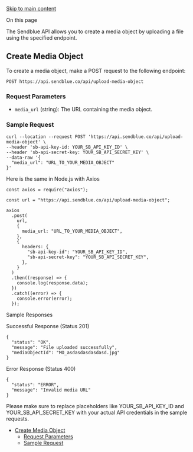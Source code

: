 [Skip to main content](https://docs.sendblue.com/docs/create-media-object/#__docusaurus_skipToContent_fallback)

On this page

The Sendblue API allows you to create a media object by uploading a file using the specified endpoint.

## Create Media Object [​](https://docs.sendblue.com/docs/create-media-object/\#create-media-object "Direct link to Create Media Object")

To create a media object, make a POST request to the following endpoint:

`POST https://api.sendblue.co/api/upload-media-object`

### Request Parameters [​](https://docs.sendblue.com/docs/create-media-object/\#request-parameters "Direct link to Request Parameters")

- `media_url` (string): The URL containing the media object.

### Sample Request [​](https://docs.sendblue.com/docs/create-media-object/\#sample-request "Direct link to Sample Request")

```codeBlockLines_e6Vv
curl --location --request POST 'https://api.sendblue.co/api/upload-media-object' \
--header 'sb-api-key-id: YOUR_SB_API_KEY_ID' \
--header 'sb-api-secret-key: YOUR_SB_API_SECRET_KEY' \
--data-raw '{
  "media_url": "URL_TO_YOUR_MEDIA_OBJECT"
}'

```

Here is the same in Node.js with Axios

```codeBlockLines_e6Vv
const axios = require("axios");

const url = "https://api.sendblue.co/api/upload-media-object";

axios
  .post(
    url,
    {
      media_url: "URL_TO_YOUR_MEDIA_OBJECT",
    },
    {
      headers: {
        "sb-api-key-id": "YOUR_SB_API_KEY_ID",
        "sb-api-secret-key": "YOUR_SB_API_SECRET_KEY",
      },
    }
  )
  .then((response) => {
    console.log(response.data);
  })
  .catch((error) => {
    console.error(error);
  });

```

Sample Responses

Successful Response (Status 201)

```codeBlockLines_e6Vv
{
  "status": "OK",
  "message": "File uploaded successfully",
  "mediaObjectId": "MO_asdasdasdasdasd.jpg"
}

```

Error Response (Status 400)

```codeBlockLines_e6Vv
{
  "status": "ERROR",
  "message": "Invalid media URL"
}

```

Please make sure to replace placeholders like YOUR\_SB\_API\_KEY\_ID and YOUR\_SB\_API\_SECRET\_KEY with your actual API credentials in the sample requests.

- [Create Media Object](https://docs.sendblue.com/docs/create-media-object/#create-media-object)
  - [Request Parameters](https://docs.sendblue.com/docs/create-media-object/#request-parameters)
  - [Sample Request](https://docs.sendblue.com/docs/create-media-object/#sample-request)